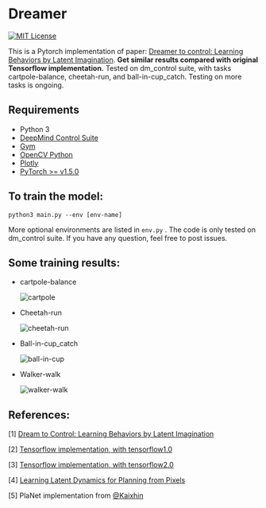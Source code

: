 Dreamer
======

[![MIT License](https://img.shields.io/badge/license-MIT-blue.svg)](LICENSE.md)

This is a Pytorch implementation of paper: [Dreamer to control: Learning Behaviors by Latent Imagination](https://danijar.com/project/dreamer/). **Get similar results compared with original Tensorflow implementation.** Tested on dm_control suite, with tasks cartpole-balance, cheetah-run, and ball-in-cup_catch. Testing on more tasks is ongoing.

Requirements
------------

- Python 3
- [DeepMind Control Suite](https://github.com/deepmind/dm_control)  
- [Gym](https://gym.openai.com/)
- [OpenCV Python](https://pypi.python.org/pypi/opencv-python)
- [Plotly](https://plot.ly/)
- [PyTorch >= v1.5.0](http://pytorch.org/)

To train the model:
------------
`python3 main.py --env [env-name]` 

More optional environments are listed in `env.py` . The code is only tested on dm_control suite. If you have any question, feel free to post issues.

## Some training results:

- cartpole-balance

  ![cartpole](./results/cartpole-balance/cartpole.png)

- Cheetah-run

  ![cheetah-run](./results/cheetah-run/cheetah.png)

- Ball-in-cup_catch

  ![ball-in-cup](./results/cup-catch/cup-catch.png)

- Walker-walk

  ![walker-walk](./results/walker-walk/walker.png)


References:
------------

[1] [Dream to Control: Learning Behaviors by Latent Imagination](https://arxiv.org/abs/1912.01603)  

[2] [Tensorflow implementation, with tensorflow1.0](https://github.com/google-research/dreamer)

[3] [Tensorflow implementation, with tensorflow2.0](https://github.com/danijar/dreamer)

[4] [Learning Latent Dynamics for Planning from Pixels](https://arxiv.org/abs/1811.04551)  

[5] PlaNet implementation from [@Kaixhin](https://github.com/Kaixhin) 

